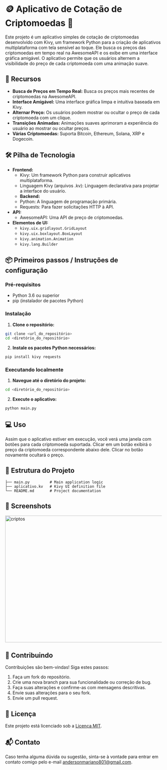 # 🪙 Aplicativo de Cotação de Criptomoedas 🚀

Este projeto é um aplicativo simples de cotação de criptomoedas desenvolvido com Kivy, um framework Python para a criação de aplicativos multiplataforma
com tela sensível ao toque. Ele busca os preços das criptomoedas em tempo real na AwesomeAPI e os exibe em uma interface gráfica amigável. O aplicativo 
permite que os usuários alternem a visibilidade do preço de cada criptomoeda com uma animação suave.

## 🚀 Recursos

  - **Busca de Preços em Tempo Real:** Busca os preços mais recentes de criptomoedas na AwesomeAPI.
  - **Interface Amigável:** Uma interface gráfica limpa e intuitiva baseada em Kivy.
  - **Alternar Preço:** Os usuários podem mostrar ou ocultar o preço de cada criptomoeda com um clique.
  - **Transições Animadas:** Animações suaves aprimoram a experiência do usuário ao mostrar ou ocultar preços.
  - **Várias Criptomoedas:** Suporta Bitcoin, Ethereum, Solana, XRP e Dogecoin.

## 🛠️ Pilha de Tecnologia

- **Frontend:**
  - Kivy: Um framework Python para construir aplicativos multiplataforma.
  - Linguagem Kivy (arquivos .kv): Linguagem declarativa para projetar a interface do usuário.
  - **Backend:**
  - Python: A linguagem de programação primária.
  - Requests: Para fazer solicitações HTTP à API.
- **API:**
  - AwesomeAPI: Uma API de preço de criptomoedas.
- **Elementos de UI:**
  - `kivy.uix.gridlayout.GridLayout`
  - `kivy.uix.boxlayout.BoxLayout`
  - `kivy.animation.Animation`
  - `kivy.lang.Builder`

## 📦 Primeiros passos / Instruções de configuração

### Pré-requisitos

- Python 3.6 ou superior
- pip (instalador de pacotes Python)

### Instalação

1. **Clone o repositório:**

  ```bash
  git clone <url_do_repositório>
  cd <diretório_do_repositório>
  ```

2. **Instale os pacotes Python necessários:**

  ```bash
  pip install kivy requests
  ```

### Executando localmente

1. **Navegue até o diretório do projeto:**

  ```bash
  cd <diretório_do_repositório>
  ```

2. **Execute o aplicativo:**

  ```bash
  python main.py
  ```

## 💻 Uso

  Assim que o aplicativo estiver em execução, você verá uma janela com botões para cada criptomoeda suportada.
  Clicar em um botão exibirá o preço da criptomoeda correspondente abaixo dele. Clicar no botão novamente ocultará o preço.

## 📂 Estrutura do Projeto

```
├── main.py         # Main application logic
├── aplicativo.kv   # Kivy UI definition file
└── README.md       # Project documentation
```

## 📸 Screenshots

<img width="792" height="407" alt="criptos" src="https://github.com/user-attachments/assets/366278a0-0f0b-45d9-a7ca-bac0f3549a91" />



## 🤝 Contribuindo

Contribuições são bem-vindas! Siga estes passos:

1. Faça um fork do repositório.
2. Crie uma nova branch para sua funcionalidade ou correção de bug.
3. Faça suas alterações e confirme-as com mensagens descritivas.
4. Envie suas alterações para o seu fork.
5. Envie um pull request.

## 📝 Licença

Este projeto está licenciado sob a [Licença MIT](LICENSE).

## 📬 Contato

Caso tenha alguma dúvida ou sugestão, sinta-se à vontade para entrar em contato comigo pelo e-mail [andersonmariano801@gmail.com](mailto:andersonmariano801@gmail.com).

